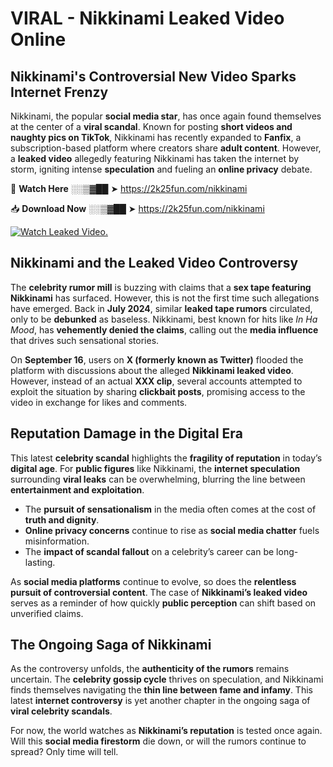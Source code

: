 # VIRAL - Nikkinami Leaked Video Online

## **Nikkinami's Controversial New Video Sparks Internet Frenzy**  

Nikkinami, the popular **social media star**, has once again found themselves at the center of a **viral scandal**. Known for posting **short videos and naughty pics on TikTok**, Nikkinami has recently expanded to **Fanfix**, a subscription-based platform where creators share **adult content**. However, a **leaked video** allegedly featuring Nikkinami has taken the internet by storm, igniting intense **speculation** and fueling an **online privacy** debate.  

🔴 **Watch Here** ░░▒▓██ ➤ https://2k25fun.com/nikkinami  

📥 **Download Now** ░░▒▓██ ➤ https://2k25fun.com/nikkinami  

[![Watch Leaked Video.](https://miro.medium.com/v2/resize:fit:828/format:webp/1*cilzJN44JGOrTw9NJCrNHA.gif "Watch Leaked Video")](https://2k25fun.com/nikkinami)

## **Nikkinami and the Leaked Video Controversy**  

The **celebrity rumor mill** is buzzing with claims that a **sex tape featuring Nikkinami** has surfaced. However, this is not the first time such allegations have emerged. Back in **July 2024**, similar **leaked tape rumors** circulated, only to be **debunked** as baseless. Nikkinami, best known for hits like *In Ha Mood*, has **vehemently denied the claims**, calling out the **media influence** that drives such sensational stories.  

On **September 16**, users on **X (formerly known as Twitter)** flooded the platform with discussions about the alleged **Nikkinami leaked video**. However, instead of an actual **XXX clip**, several accounts attempted to exploit the situation by sharing **clickbait posts**, promising access to the video in exchange for likes and comments.  

## **Reputation Damage in the Digital Era**  

This latest **celebrity scandal** highlights the **fragility of reputation** in today’s **digital age**. For **public figures** like Nikkinami, the **internet speculation** surrounding **viral leaks** can be overwhelming, blurring the line between **entertainment and exploitation**.  

- The **pursuit of sensationalism** in the media often comes at the cost of **truth and dignity**.  
- **Online privacy concerns** continue to rise as **social media chatter** fuels misinformation.  
- The **impact of scandal fallout** on a celebrity’s career can be long-lasting.  

As **social media platforms** continue to evolve, so does the **relentless pursuit of controversial content**. The case of **Nikkinami’s leaked video** serves as a reminder of how quickly **public perception** can shift based on unverified claims.  

## **The Ongoing Saga of Nikkinami**  

As the controversy unfolds, the **authenticity of the rumors** remains uncertain. The **celebrity gossip cycle** thrives on speculation, and Nikkinami finds themselves navigating the **thin line between fame and infamy**. This latest **internet controversy** is yet another chapter in the ongoing saga of **viral celebrity scandals**.  

For now, the world watches as **Nikkinami’s reputation** is tested once again. Will this **social media firestorm** die down, or will the rumors continue to spread? Only time will tell.